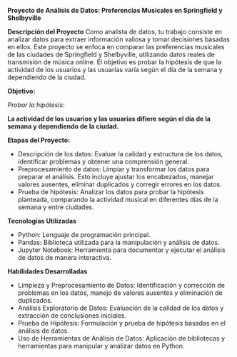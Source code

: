 **Proyecto de Análisis de Datos: Preferencias Musicales en Springfield y Shelbyville**

**Descripción del Proyecto**
Como analista de datos, tu trabajo consiste en analizar datos para extraer información valiosa y tomar decisiones basadas en ellos. Este proyecto se enfoca en comparar las preferencias musicales de las ciudades de Springfield y Shelbyville, utilizando datos reales de transmisión de música online. El objetivo es probar la hipótesis de que la actividad de los usuarios y las usuarias varía según el día de la semana y dependiendo de la ciudad.

**Objetivo:**

*Probar la hipótesis:*

**La actividad de los usuarios y las usuarias difiere según el día de la semana y dependiendo de la ciudad.**



**Etapas del Proyecto:**

* Descripción de los datos: Evaluar la calidad y estructura de los datos, identificar problemas y obtener una comprensión general.
* Preprocesamiento de datos: Limpiar y transformar los datos para preparar el análisis. Esto incluye ajustar los encabezados, manejar valores ausentes, eliminar duplicados y corregir errores en los datos.
* Prueba de hipótesis: Analizar los datos para probar la hipótesis planteada, comparando la actividad musical en diferentes días de la semana y entre ciudades.


**Tecnologías Utilizadas**
* Python: Lenguaje de programación principal.
* Pandas: Biblioteca utilizada para la manipulación y análisis de datos.
* Jupyter Notebook: Herramienta para documentar y ejecutar el análisis de datos de manera interactiva.

**Habilidades Desarrolladas**
* Limpieza y Preprocesamiento de Datos: Identificación y corrección de problemas en los datos, manejo de valores ausentes y eliminación de duplicados.
* Análisis Exploratorio de Datos: Evaluación de la calidad de los datos y extracción de conclusiones iniciales.
* Prueba de Hipótesis: Formulación y prueba de hipótesis basadas en el análisis de datos.
* Uso de Herramientas de Análisis de Datos: Aplicación de bibliotecas y herramientas para manipular y analizar datos en Python.
